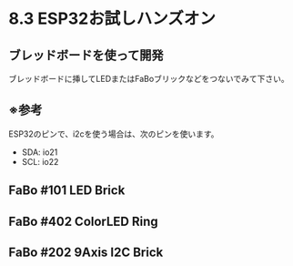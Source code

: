 # 8.3 ESP32お試しハンズオン

## ブレッドボードを使って開発
ブレッドボードに挿してLEDまたはFaBoブリックなどをつないでみて下さい。

## ※参考
ESP32のピンで、i2cを使う場合は、次のピンを使います。

* SDA: io21
* SCL: io22

## FaBo #101 LED Brick
## FaBo #402 ColorLED Ring
## FaBo #202 9Axis I2C Brick
